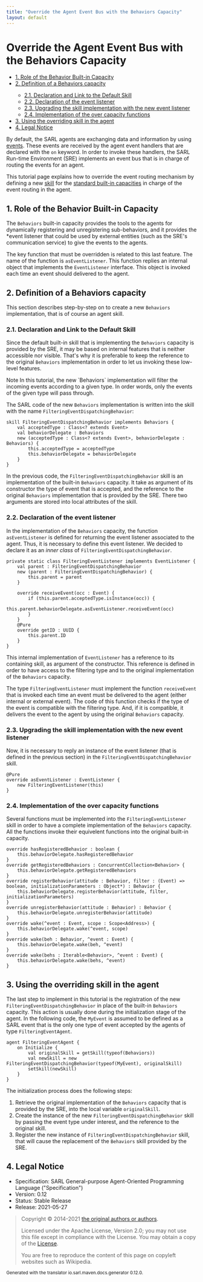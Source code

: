 ```yaml
---
title: "Override the Agent Event Bus with the Behaviors Capacity"
layout: default
---
```


# Override the Agent Event Bus with the Behaviors Capacity


<ul class="page_outline" id="page_outline">

<li><a href="#1-role-of-the-behavior-built-in-capacity">1. Role of the Behavior Built-in Capacity</a></li>
<li><a href="#2-definition-of-a-behaviors-capacity">2. Definition of a Behaviors capacity</a></li>
<ul>
  <li><a href="#21-declaration-and-link-to-the-default-skill">2.1. Declaration and Link to the Default Skill</a></li>
  <li><a href="#22-declaration-of-the-event-listener">2.2. Declaration of the event listener</a></li>
  <li><a href="#23-upgrading-the-skill-implementation-with-the-new-event-listener">2.3. Upgrading the skill implementation with the new event listener</a></li>
  <li><a href="#24-implementation-of-the-over-capacity-functions">2.4. Implementation of the over capacity functions</a></li>
</ul>
<li><a href="#3-using-the-overriding-skill-in-the-agent">3. Using the overriding skill in the agent</a></li>
<li><a href="#4-legal-notice">4. Legal Notice</a></li>

</ul>


By default, the SARL agents are exchanging data and information by using [events](../reference/Event.html).
These events are received by the agent event handlers that are declared with the `on` keyword.
In order to invoke these handlers, the SARL Run-time Environment (SRE) implements an event bus that is in
charge of routing the events for an agent.

This tutorial page explains how to override the event routing mechanism by defining a new [skill](../reference/Skill.html)
for the [standard built-in capacities](../reference/bic/Behaviors.html) in charge of the event routing in the agent.

## 1. Role of the Behavior Built-in Capacity

The `Behaviors` built-in capacity provides the tools to the agents for dynamically
registering and unregistering sub-behaviors, and it provides the *event listener that could
be used by external entities (such as the SRE's communication service)
to give the events to the agents.

The key function that must be overridden is related to this last feature. The name of the
function is `asEventListener`. This function replies an internal object that implements
the `EventListener` interface. This object is invoked each time an event should delivered
to the agent. 


## 2. Definition of a Behaviors capacity

This section describes step-by-step on to create a new `Behaviors` implementation,
that is of course an agent skill.

### 2.1. Declaration and Link to the Default Skill

Since the default built-in skill that is implementing the `Behaviors` capacity is provided
by the SRE, it may be based on internal features that is neither accessible nor visible.
That's why it is preferable to keep the reference to the original `Behaviors` implementation
in order to let us invoking these low-level features.

<p markdown="1"><span class="label label-info">Note</span> In this tutorial, the new `Behaviors` implementation will filter the incoming events according to a given type. In order words, only the events of the given type will pass through.</p>

The SARL code of the new `Behaviors` implementation is written into the skill with the name
`FilteringEventDispatchingBehavior`:

```sarl
skill FilteringEventDispatchingBehavior implements Behaviors {
	val acceptedType : Class<? extends Event>
	val behaviorDelegate : Behaviors
	new (acceptedType : Class<? extends Event>, behaviorDelegate : Behaviors) {
		this.acceptedType = acceptedType
		this.behaviorDelegate = behaviorDelegate
	}
}
```


In the previous code, the `FilteringEventDispatchingBehavior` skill is an implementation of the built-in `Behaviors` capacity.
It take as argument of its constructor the type of event that is accepted, and the reference to the original
`Behaviors` implementation that is provided by the SRE.
There two arguments are stored into local attributes of the skill.

### 2.2. Declaration of the event listener

In the implementation of the `Behaviors` capacity, the function `asEventListener` is defined for
returning the event listener associated to the agent.
Thus, it is necessary to define this event listener.
We decided to declare it as an *inner class* of `FilteringEventDispatchingBehavior`.

```sarl
private static class FilteringEventListener implements EventListener {
	val parent : FilteringEventDispatchingBehavior
	new (parent : FilteringEventDispatchingBehavior) {
		this.parent = parent
	}
	
	override receiveEvent(occ : Event) {
		if (this.parent.acceptedType.isInstance(occ)) {
			this.parent.behaviorDelegate.asEventListener.receiveEvent(occ)
		}
	}
	@Pure
	override getID : UUID {
		this.parent.ID
	}
}
```


This internal implementation of `EventListener` has a reference to its containing skill, as argument of
the constructor. This reference is defined in order to have access to the filtering type and to the
original implementation of the `Behaviors` capacity.

The type `FilteringEventListener` must implement the function `receiveEvent` that is invoked
each time an event must be delivered to the agent (either internal or external event).
The code of this function checks if the type of the event is compatible with the filtering type.
And, if it is compatible, it delivers the event to the agent by using the original `Behaviors` capacity.


### 2.3. Upgrading the skill implementation with the new event listener

Now, it is necessary to reply an instance of the event listener (that is defined in the previous section) in
the `FilteringEventDispatchingBehavior` skill.

```sarl
@Pure
override asEventListener : EventListener {
	new FilteringEventListener(this)
}
```


### 2.4. Implementation of the over capacity functions

Several functions must be implemented into the `FilteringEventListener` skill in order
to have a complete implementation of the `Behaviors` capacity.
All the functions invoke their equivelent functions into the original built-in
capacity.

```sarl
override hasRegisteredBehavior : boolean {
	this.behaviorDelegate.hasRegisteredBehavior
}
override getRegisteredBehaviors : ConcurrentCollection<Behavior> {
	this.behaviorDelegate.getRegisteredBehaviors
}
override registerBehavior(attitude : Behavior, filter : (Event) => boolean, initializationParameters : Object*) : Behavior {
	this.behaviorDelegate.registerBehavior(attitude, filter, initializationParameters)
}
override unregisterBehavior(attitude : Behavior) : Behavior {
	this.behaviorDelegate.unregisterBehavior(attitude)
}
override wake(^event : Event, scope : Scope<Address>) {
	this.behaviorDelegate.wake(^event, scope)
}
override wake(beh : Behavior, ^event : Event) {
	this.behaviorDelegate.wake(beh, ^event)
}
override wake(behs : Iterable<Behavior>, ^event : Event) {
	this.behaviorDelegate.wake(behs, ^event)
}
```



## 3. Using the overriding skill in the agent

The last step to implement in this tutorial is the registration of the new `FilteringEventDispatchingBehavior` in place of the
built-in `Behaviors` capacity.
This action is usually done during the initialization stage of the agent.
In the following code, the `MyEvent` is assumed to be defined as a SARL event that is the only
one type of event accepted by the agents of type `FilteringEventAgent`.

```sarl
agent FilteringEventAgent {
	on Initialize {
		val originalSkill = getSkill(typeof(Behaviors))
		val newSkill = new FilteringEventDispatchingBehavior(typeof(MyEvent), originalSkill)
		setSkill(newSkill)
	}
}
```


The initialization process does the following steps:

1. Retrieve the original implementation of the `Behaviors` capacity that is provided by the SRE, into the local variable `originalSkill`.
2. Create the instance of the new `FilteringEventDispatchingBehavior` skill by passing the event type under interest, and the reference to the original skill.
3. Register the new instance of `FilteringEventDispatchingBehavior` skill, that will cause the replacement of the `Behaviors` skill provided by the SRE.


## 4. Legal Notice

* Specification: SARL General-purpose Agent-Oriented Programming Language ("Specification")
* Version: 0.12
* Status: Stable Release
* Release: 2021-05-27

> Copyright &copy; 2014-2021 [the original authors or authors](http://www.sarl.io/about/index.html).
>
> Licensed under the Apache License, Version 2.0;
> you may not use this file except in compliance with the License.
> You may obtain a copy of the [License](http://www.apache.org/licenses/LICENSE-2.0).
>
> You are free to reproduce the content of this page on copyleft websites such as Wikipedia.

<small>Generated with the translator io.sarl.maven.docs.generator 0.12.0.</small>

